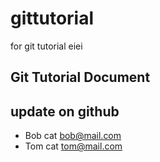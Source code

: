 # gittutorial
for git tutorial eiei

## Git Tutorial Document
## update on github

- Bob cat bob@mail.com
- Tom cat tom@mail.com